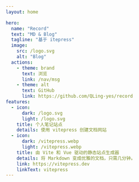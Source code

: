 ```yaml
---
layout: home

hero:
  name: "Record"
  text: "MD & Blog"
  tagline: "基于 itepress"
  image:
    src: /logo.svg
    alt: "Blog"
  actions:
    - theme: brand
      text: 浏览
      link: /nav/msg
    - theme: alt
      text: GitHub
      link: https://github.com/QLing-yes/record
features:
  - icon: 
      dark: /logo.svg
      light: /logo.svg
    title: 个人笔记站点
    details: 使用 vitepress 创建文档网站
  - icon:
      dark: /vitepress.webp
      light: /vitepress.webp
    title: 由 Vite 和 Vue 驱动的静态站点生成器
    details: 将 Markdown 变成优雅的文档，只需几分钟。
    link: https://vitepress.dev
    linkText: vitepress
---
```


<style>
:root {
  --vp-home-hero-name-color: transparent;

  /* --vp-home-hero-name-background: -webkit-linear-gradient(120deg, #bd34fe, #41d1ff); */
  /* --vp-home-hero-image-background-image: linear-gradient(-45deg, #bd34fe 50%, #47caff 50%); */

  --vp-home-hero-name-background: -webkit-linear-gradient(120deg, #5998D8, #9AD665);
  --vp-home-hero-image-background-image: linear-gradient(-45deg, #5998D8 50%, #9AD665 50%);

  --vp-home-hero-image-filter: blur(50px);
}
</style>